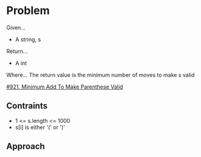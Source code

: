 
# Problem
Given...
- A string, s

Return...
- A int

Where...
The return value is the minimum number of moves to make s valid

[#921. Minimum Add To Make Parenthese Valid](https://leetcode.com/problems/minimum-add-to-make-parentheses-valid/)

## Contraints
- 1 <= s.length <= 1000
- s\[i] is either '(' or ')'

## Approach

